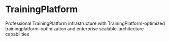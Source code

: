 # TrainingPlatform
Professional TrainingPlatform infrastructure with TrainingPlatform-optimized trainingplatform-optimization and enterprise scalable-architecture capabilities
